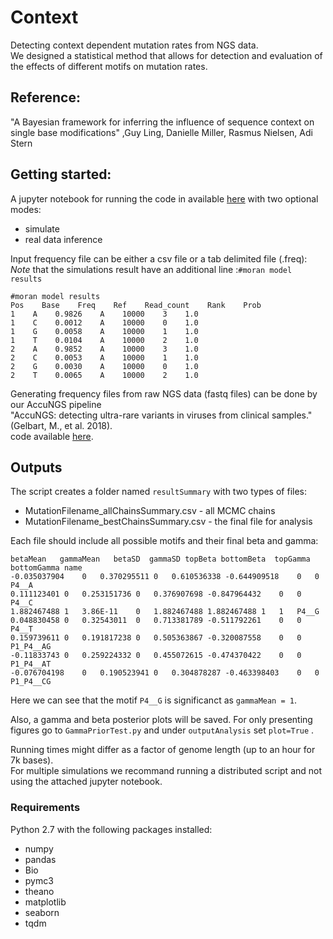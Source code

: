 # Context
Detecting context dependent mutation rates from NGS data.<br />
We designed a statistical method that allows for detection and 
evaluation of the effects of different motifs on mutation rates. 

## Reference:
"A Bayesian framework for inferring the influence of sequence context on single base modifications" ,Guy Ling,
Danielle Miller, Rasmus Nielsen, Adi Stern


## Getting started:
A jupyter notebook for running the code in available [here](RunContextAnalysis.ipynb) with two optional modes:
- simulate
- real data inference

Input frequency file can be either a csv file or a tab delimited file (.freq): <br />
*Note* that the simulations result have an additional line :`#moran model results`
```
#moran model results
Pos    Base    Freq    Ref    Read_count    Rank    Prob
1    A    0.9826    A    10000    3    1.0
1    C    0.0012    A    10000    0    1.0
1    G    0.0058    A    10000    1    1.0
1    T    0.0104    A    10000    2    1.0
2    A    0.9852    A    10000    3    1.0
2    C    0.0053    A    10000    1    1.0
2    G    0.0030    A    10000    0    1.0
2    T    0.0065    A    10000    2    1.0
```

Generating frequency files from raw NGS data (fastq files) can be done by our AccuNGS pipeline<br />
"AccuNGS: detecting ultra-rare variants in viruses from clinical samples." (Gelbart, M., et al. 2018).<br />
code available [here](https://github.com/SternLabTAU/AccuNGS).
## 

## Outputs
The script creates a folder named `resultSummary` with two types of files:
* MutationFilename_allChainsSummary.csv - all MCMC chains
* MutationFilename_bestChainsSummary.csv - the final file for analysis
 
 Each file should include all possible motifs and their final beta and gamma:
 
 ```
 betaMean	gammaMean	betaSD	gammaSD	topBeta	bottomBeta	topGamma	bottomGamma	name
-0.035037904	0	0.370295511	0	0.610536338	-0.644909518	0	0	P4__A
0.111123401	0	0.253151736	0	0.376907698	-0.847964432	0	0	P4__C
1.882467488	1	3.86E-11	0	1.882467488	1.882467488	1	1	P4__G
0.048830458	0	0.32543011	0	0.713381789	-0.511792261	0	0	P4__T
0.159739611	0	0.191817238	0	0.505363867	-0.320087558	0	0	P1_P4__AG
-0.11833743	0	0.259224332	0	0.455072615	-0.474370422	0	0	P1_P4__AT
-0.076704198	0	0.190523941	0	0.304878287	-0.463398403	0	0	P1_P4__CG
 ```
 
 Here we can see that the motif `P4__G` is significanct as `gammaMean = 1`.
 
Also, a gamma and beta posterior plots will be saved. For only presenting figures go to `GammaPriorTest.py` and under `outputAnalysis` set `plot=True` .<br />

Running times might differ as a factor of genome length (up to an hour for 7k bases).<br />
For multiple simulations we recommand running a distributed script and not using the attached jupyter notebook.

### Requirements
Python 2.7 with the following packages installed:
* numpy
* pandas
* Bio
* pymc3
* theano
* matplotlib
* seaborn
* tqdm






